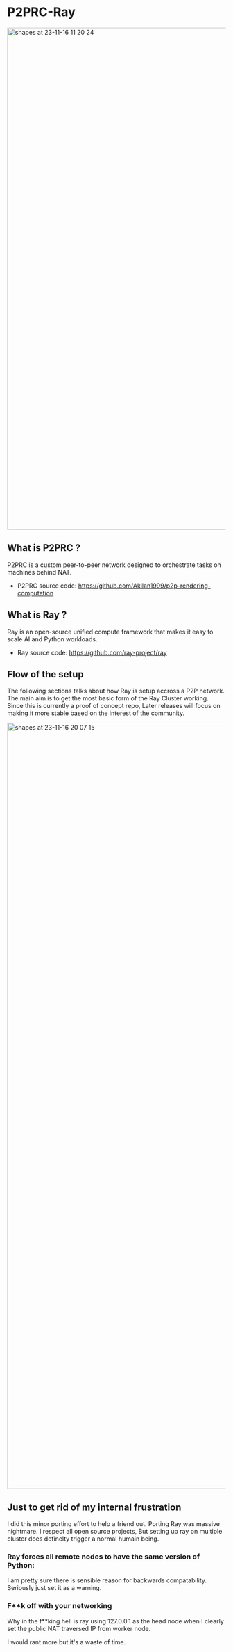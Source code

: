 # P2PRC-Ray
<img width="1155" alt="shapes at 23-11-16 11 20 24" src="https://github.com/Akilan1999/P2PRC-Ray/assets/31743758/e5bda3df-15f4-490f-82ff-0a8247c03fe9">

## What is P2PRC ?
P2PRC is a custom peer-to-peer network designed to orchestrate tasks on machines behind NAT.
- P2PRC source code: https://github.com/Akilan1999/p2p-rendering-computation

## What is Ray ?
Ray is an open-source unified compute framework that makes it easy to scale AI and Python workloads.
- Ray source code: https://github.com/ray-project/ray


## Flow of the setup
The following sections talks about how Ray is setup accross a P2P network.
The main aim is to get the most basic form of the Ray Cluster working.
Since this is currently a proof of concept repo, Later releases will focus
on making it more stable based on the interest of the community.

<img width="1762" alt="shapes at 23-11-16 20 07 15" src="https://github.com/Akilan1999/P2PRC-Ray/assets/31743758/b5fab822-76fe-422b-be53-7b8a75db2f76">

## Just to get rid of my internal frustration
I did this minor porting effort to help a friend out.
Porting Ray was massive nightmare. I respect all open
source projects, But setting up ray on multiple cluster
does definelty trigger a normal humain being.

### Ray forces all remote nodes to have the same version of Python:
I am pretty sure there is sensible reason for backwards compatability.
Seriously just set it as a warning.

### F\*\*k off with your networking
Why in the f\*\*king hell is ray using 127.0.0.1 as the head node when I clearly set the public NAT traversed IP
from worker node.

I would rant more but it's a waste of time.


